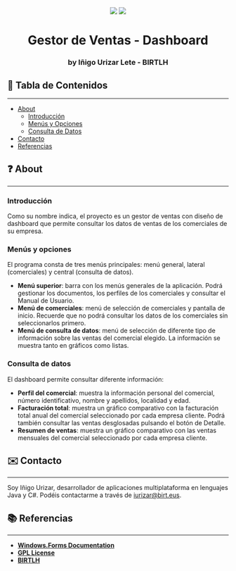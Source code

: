 <div align="center"><img src="https://img.shields.io/github/last-commit/iurizar/DashboardTE"/>
<img src="https://img.shields.io/github/license/iurizar/DashboardTE"/></div>
<h1 align="center">Gestor de Ventas - Dashboard</h1>
<h3 align="center">by Iñigo Urizar Lete - BIRTLH</h3>

## 📑 Tabla de Contenidos
---
- [About](https://github.com/iurizar/DashboardTE/blob/master/README.md#-about)
  - [Introducción](https://github.com/iurizar/DashboardTE/blob/master/README.md#introducci%C3%B3n)
  - [Menús y Opciones](https://github.com/iurizar/DashboardTE/blob/master/README.md#men%C3%BAs-y-opciones)
  - [Consulta de Datos](https://github.com/iurizar/DashboardTE/blob/master/README.md#men%C3%BAs-y-opciones)
- [Contacto](https://github.com/iurizar/DashboardTE/blob/master/README.md#men%C3%BAs-y-opciones)
- [Referencias](https://github.com/iurizar/DashboardTE/blob/master/README.md#men%C3%BAs-y-opciones)

## ❓ About
---

### Introducción
Como su nombre indica, el proyecto es un gestor de ventas con diseño de dashboard que permite consultar
los datos de ventas de los comerciales de su empresa.

### Menús y opciones
El programa consta de tres menús principales: menú general, lateral (comerciales) y central (consulta de datos).
- __Menú superior__: barra con los menús generales de la aplicación. Podrá gestionar los documentos, los perfiles de los comerciales y consultar el Manual de Usuario.
- __Menú de comerciales__: menú de selección de comerciales y pantalla de inicio. Recuerde que no podrá consultar los datos de los comerciales sin seleccionarlos primero.
- __Menú de consulta de datos__: menú de selección de diferente tipo de información sobre las ventas del comercial elegido. La información se muestra tanto en gráficos como listas.

### Consulta de datos
El dashboard permite consultar diferente información:
- __Perfil del comercial__: muestra la información personal del comercial, número identificativo, nombre y apellidos, localidad y edad.
- __Facturación total__: muestra un gráfico comparativo con la facturación total anual del comercial seleccionado por cada empresa cliente. Podrá también consultar las ventas desglosadas pulsando el botón de Detalle.
- __Resumen de ventas__: muestra un gráfico comparativo con las ventas mensuales del comercial seleccionado por cada empresa cliente.

## ✉️ Contacto
---
Soy Iñigo Urizar, desarrollador de aplicaciones multiplataforma en lenguajes Java y C#.
Podéis contactarme a través de [iurizar@birt.eus](mailto:iurizar@birt.eus?subject=[GitHub]%20Dashboard%20Gestor%20Ventas).

## 📚 Referencias
---
- [__Windows.Forms Documentation__](https://docs.microsoft.com/es-es/dotnet/desktop/winforms/?view=netdesktop-5.0)
- [__GPL License__](https://www.gnu.org/licenses/gpl-3.0.html)
- [__BIRTLH__](https://www.birt.eus/)
